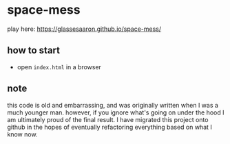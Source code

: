 # space-mess

play here: https://glassesaaron.github.io/space-mess/

## how to start
- open `index.html` in a browser

## note
this code is old and embarrassing, and was originally written when I was a much younger man. however, if you ignore what's going on under the hood I am ultimately proud of the final result. I have migrated this project onto github in the hopes of eventually refactoring everything based on what I know now.
